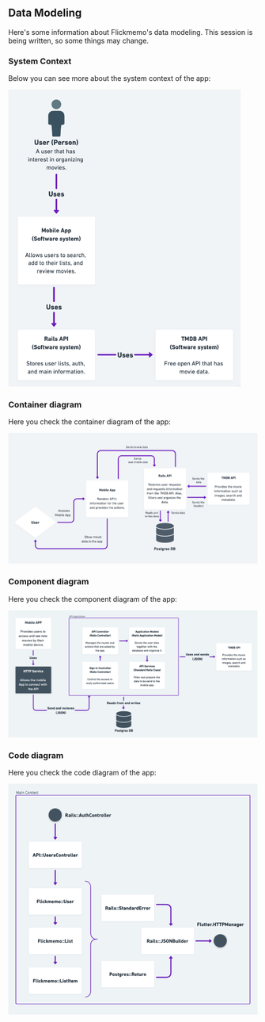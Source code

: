 ## Data Modeling

Here's some information about Flickmemo's data modeling. This session is being written, so some things may change.

### System Context

Below you can see more about the system context of the app:

<p align="left">
  <img widht="300" height="600" src="https://github.com/LuizKraisch/flickmemo-api/blob/main/docs/assets/system-context.png">
</p>

### Container diagram

Here you check the container diagram of the app:

<p align="left">
  <img src="https://github.com/LuizKraisch/flickmemo-api/blob/main/docs/assets/container-diagram.png">
</p>

### Component diagram

Here you check the component diagram of the app:

<p align="left">
  <img src="https://github.com/LuizKraisch/flickmemo-api/blob/main/docs/assets/component-diagram.png">
</p>

### Code diagram

Here you check the code diagram of the app:

<p align="left">
  <img src="https://github.com/LuizKraisch/flickmemo-api/blob/main/docs/assets/code-diagram.png">
</p>
